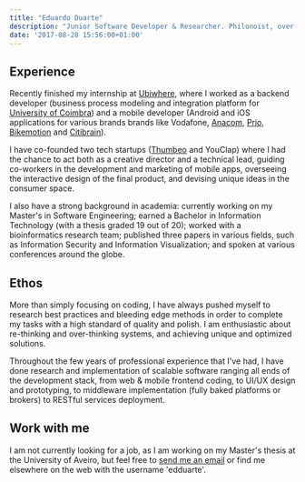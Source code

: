 ```yaml
---
title: "Eduardo Duarte"
description: "Junior Software Developer & Researcher. Philonoist, over-thinker, cinephile and music junkie."
date: '2017-08-28 15:56:00+01:00'
---
```


## Experience

Recently finished my internship at [Ubiwhere](http://www.ubiwhere.com/en/),
where I worked as a backend developer (business process modeling and
integration platform for [University of Coimbra](http://www.uc.pt/en)) and a
mobile developer (Android and iOS applications for various brands brands like
Vodafone, [Anacom](http://www.netmede.pt/app),
[Prio](https://app.prioenergy.com/), [Bikemotion](http://www.bikeemotion.com/)
and [Citibrain](http://www.citibrain.com/en/)).

I have co-founded two tech startups ([Thumbeo](http://www.thumbeo.com/en/) and
YouClap) where I had the chance to act both as a creative director and a
technical lead, guiding co-workers in the development and marketing of mobile
apps, overseeing the interactive design of the final product, and devising
unique ideas in the consumer space.

I also have a strong background in academia: currently working on my Master's
in Software Engineering; earned a Bachelor in Information Technology (with a
thesis graded 19 out of 20); worked with a bioinformatics research team;
published three papers in various fields, such as Information Security and
Information Visualization; and spoken at various conferences around the globe.

## Ethos

More than simply focusing on coding, I have always pushed myself to research
best practices and bleeding edge methods in order to complete my tasks with a
high standard of quality and polish. I am enthusiastic about re-thinking and
over-thinking systems, and achieving unique and optimized solutions.

Throughout the few years of professional experience that I've had, I have done
research and implementation of scalable software ranging all ends of the
development stack, from web & mobile frontend coding, to UI/UX design and
prototyping, to middleware implementation (fully baked platforms or brokers) to
RESTful services deployment.

## Work with me

I am not currently looking for a job, as I am working on my Master's thesis at
the University of Aveiro, but feel free to [send me an
email](mailto:hi@edduarte.com) or find me elsewhere on the web with the
username 'edduarte'.
